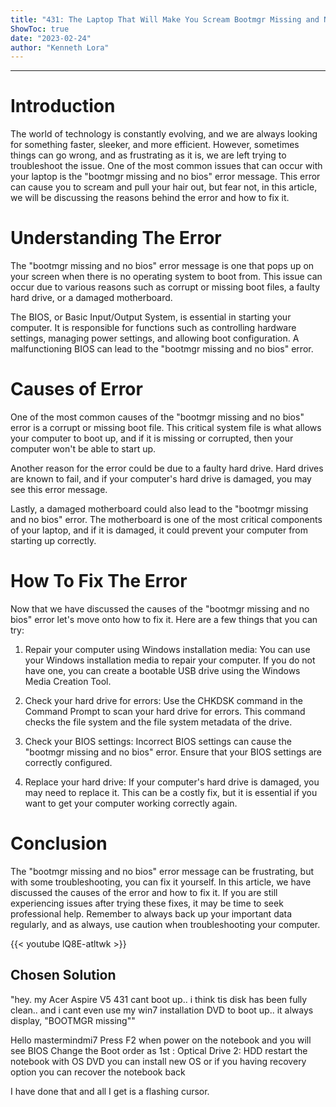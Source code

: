 ```yaml
---
title: "431: The Laptop That Will Make You Scream Bootmgr Missing and No Bios!"
ShowToc: true 
date: "2023-02-24"
author: "Kenneth Lora"
---
```

*****
# Introduction

The world of technology is constantly evolving, and we are always looking for something faster, sleeker, and more efficient. However, sometimes things can go wrong, and as frustrating as it is, we are left trying to troubleshoot the issue. One of the most common issues that can occur with your laptop is the "bootmgr missing and no bios" error message. This error can cause you to scream and pull your hair out, but fear not, in this article, we will be discussing the reasons behind the error and how to fix it.

# Understanding The Error

The "bootmgr missing and no bios" error message is one that pops up on your screen when there is no operating system to boot from. This issue can occur due to various reasons such as corrupt or missing boot files, a faulty hard drive, or a damaged motherboard.

The BIOS, or Basic Input/Output System, is essential in starting your computer. It is responsible for functions such as controlling hardware settings, managing power settings, and allowing boot configuration. A malfunctioning BIOS can lead to the "bootmgr missing and no bios" error.

# Causes of Error

One of the most common causes of the "bootmgr missing and no bios" error is a corrupt or missing boot file. This critical system file is what allows your computer to boot up, and if it is missing or corrupted, then your computer won't be able to start up.

Another reason for the error could be due to a faulty hard drive. Hard drives are known to fail, and if your computer's hard drive is damaged, you may see this error message.

Lastly, a damaged motherboard could also lead to the "bootmgr missing and no bios" error. The motherboard is one of the most critical components of your laptop, and if it is damaged, it could prevent your computer from starting up correctly.

# How To Fix The Error

Now that we have discussed the causes of the "bootmgr missing and no bios" error let's move onto how to fix it. Here are a few things that you can try:

1. Repair your computer using Windows installation media: You can use your Windows installation media to repair your computer. If you do not have one, you can create a bootable USB drive using the Windows Media Creation Tool.

2. Check your hard drive for errors: Use the CHKDSK command in the Command Prompt to scan your hard drive for errors. This command checks the file system and the file system metadata of the drive.

3. Check your BIOS settings: Incorrect BIOS settings can cause the "bootmgr missing and no bios" error. Ensure that your BIOS settings are correctly configured.

4. Replace your hard drive: If your computer's hard drive is damaged, you may need to replace it. This can be a costly fix, but it is essential if you want to get your computer working correctly again.

# Conclusion

The "bootmgr missing and no bios" error message can be frustrating, but with some troubleshooting, you can fix it yourself. In this article, we have discussed the causes of the error and how to fix it. If you are still experiencing issues after trying these fixes, it may be time to seek professional help. Remember to always back up your important data regularly, and as always, use caution when troubleshooting your computer.

{{< youtube lQ8E-atltwk >}} 



## Chosen Solution
 "hey. my Acer Aspire V5 431 cant boot up.. i think tis disk has been fully clean.. and i cant even use my win7 installation DVD to boot up.. it always display, "BOOTMGR missing""

 Hello mastermindmi7
Press F2 when power on the notebook and you will see BIOS
Change the Boot order as 1st : Optical Drive 2: HDD
restart the notebook with OS DVD
you can install new OS or if you having recovery option you can recover the notebook back

 I have done that and all I get is a flashing cursor.




